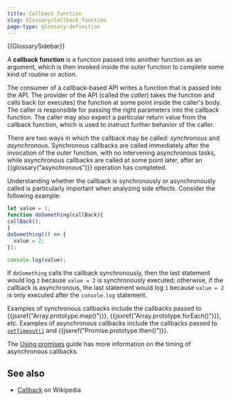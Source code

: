 ```yaml
---
title: Callback function
slug: Glossary/Callback_function
page-type: glossary-definition
---
```


{{GlossarySidebar}}

A **callback function** is a function passed into another function as an argument, which is then invoked inside the outer function to complete some kind of routine or action.

The consumer of a callback-based API writes a function that is passed into the API. The provider of the API (called the _caller_) takes the function and calls back (or executes) the function at some point inside the caller's body. The caller is responsible for passing the right parameters into the callback function. The caller may also expect a particular return value from the callback function, which is used to instruct further behavior of the caller.

There are two ways in which the callback may be called: _synchronous_ and _asynchronous_. Synchronous callbacks are called immediately after the invocation of the outer function, with no intervening asynchronous tasks, while asynchronous callbacks are called at some point later, after an {{glossary("asynchronous")}} operation has completed.

Understanding whether the callback is synchronously or asynchronously called is particularly important when analyzing side effects. Consider the following example:

```js
let value = 1;
function doSomething(callBack){
callBack();
}
doSomething(() => {
  value = 2;
});

console.log(value);
```

If `doSomething` calls the callback synchronously, then the last statement would log `2` because `value = 2` is synchronously executed; otherwise, if the callback is asynchronous, the last statement would log `1` because `value = 2` is only executed after the `console.log` statement.

Examples of synchronous callbacks include the callbacks passed to {{jsxref("Array.prototype.map()")}}, {{jsxref("Array.prototype.forEach()")}}, etc. Examples of asynchronous callbacks include the callbacks passed to [`setTimeout()`](/en-US/docs/Web/API/setTimeout) and {{jsxref("Promise.prototype.then()")}}.

The [Using promises](/en-US/docs/Web/JavaScript/Guide/Using_promises#timing) guide has more information on the timing of asynchronous callbacks.

## See also

- [Callback](<https://en.wikipedia.org/wiki/Callback_(computer_programming)>) on Wikipedia
